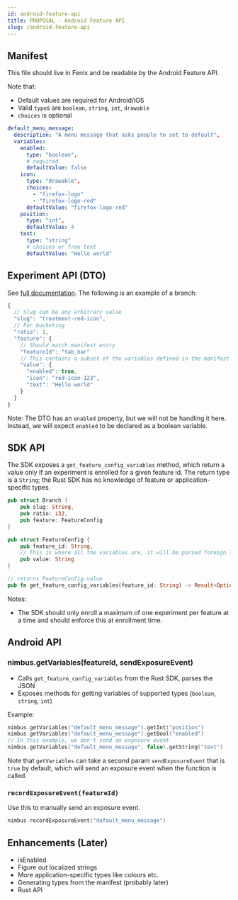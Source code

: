 ```yaml
---
id: android-feature-api
title: PROPOSAL - Android Feature API
slug: /android-feature-api
---
```


## Manifest

This file should live in Fenix and be readable by the Android Feature API.

Note that:

- Default values are required for Android/iOS
- Valid `type`s are `boolean`, `string`, `int`, `drawable`
- `choices` is optional

```yaml
default_menu_message:
  description: "A menu message that asks people to set to default",
  variables:
    enabled:
      type: "boolean",
      # required
      defaultValue: false
    icon:
      type: "drawable",
      choices:
        - "firefox-logo"
        - "firefox-logo-red"
      defaultValue: "firefox-logo-red"
    position:
      type: "int",
      defaultValue: 4
    text:
      type: "string"
      # choices or free text
      defaultValue: "Hello world"
```

## Experiment API (DTO)

See [full documentation](https://mana.mozilla.org/wiki/pages/viewpage.action?pageId=130920248). The following is an example of a branch:

```js
{
  // Slug can be any arbitrary value
  "slug": "treatment-red-icon",
  // For bucketing
  "ratio": 1,
  "feature": {
    // Should match manifest entry
    "featureId": "tab_bar"
    // This contains a subset of the variables defined in the manifest entry
    "value": {
      "enabled": true,
      "icon": "red-icon-123",
      "text": "Hello world"
    }
  }
}

```

Note: The DTO has an `enabled` property, but we will not be handling it here. Instead, we will expect `enabled` to be declared as a boolean variable.

## SDK API

The SDK exposes a `get_feature_config_variables` method, which return a value only if an experiment is enrolled
for a given feature id. The return type is a `String`; the Rust SDK has no knowledge of feature or application-specific types.

```rust
pub struct Branch {
    pub slug: String,
    pub ratio: i32,
    pub feature: FeatureConfig
}

pub struct FeatureConfig {
    pub feature_id: String,
    // This is where all the variables are, it will be parsed foreign language side
    pub value: String
}

// returns FeatureConfig.value
pub fn get_feature_config_variables(feature_id: String) -> Result<Option<String>>
```

Notes:

- The SDK should only enroll a maximum of one experiment per feature at a time and should enforce this at enrollment time.

## Android API

### nimbus.getVariables(featureId, sendExposureEvent)

- Calls `get_feature_config_variables` from the Rust SDK, parses the JSON
- Exposes methods for getting variables of supported types (`boolean`, `string`, `int`)

Example:

```kotlin
nimbus.getVariables("default_menu_message").getInt("position")
nimbus.getVariables("default_menu_message").getBool("enabled")
// In this example, we don't send an exposure event
nimbus.getVariables("default_menu_message", false).getString("text")
```

Note that `getVariables` can take a second param `sendExposureEvent` that is `true` by default, which will send an exposure event when the function is called.

### `recordExposureEvent(featureId)`

Use this to manually send an exposure event.

```kotlin
nimbus.recordExposureEvent("default_menu_message")
```

## Enhancements (Later)

- isEnabled
- Figure out localized strings
- More application-specific types like colours etc.
- Generating types from the manifest (probably later)
- Rust API
